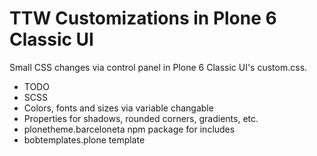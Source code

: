 # TTW Customizations in Plone 6 Classic UI

Small CSS changes via control panel in Plone 6 Classic UI's custom.css.

* TODO
* SCSS
* Colors, fonts and sizes via variable changable
* Properties for shadows, rounded corners, gradients, etc.
* plonetheme.barceloneta npm package for includes
* bobtemplates.plone template
